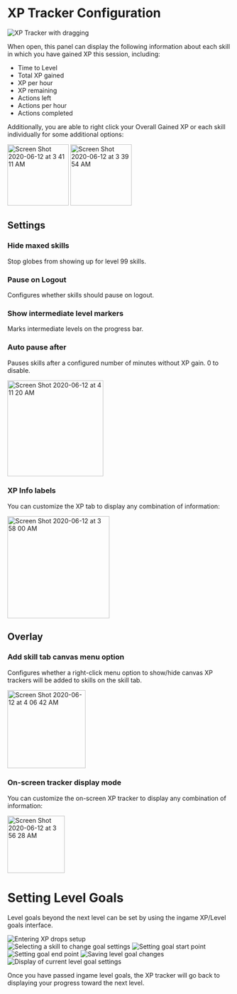 # XP Tracker Configuration

![XP Tracker with dragging](https://user-images.githubusercontent.com/11037113/83317458-e6357c80-a280-11ea-90ca-17e21ad961d3.gif)

When open, this panel can display the following information about each skill in which you have gained XP this session, including:
* Time to Level
* Total XP gained
* XP per hour
* XP remaining
* Actions left
* Actions per hour
* Actions completed

Additionally, you are able to right click your Overall Gained XP or each skill individually for some additional options:

<img width="138" alt="Screen Shot 2020-06-12 at 3 41 11 AM" src="https://user-images.githubusercontent.com/54762282/84478356-28869280-ac5f-11ea-9ea8-b959860d37a8.png">
<img width="138" alt="Screen Shot 2020-06-12 at 3 39 54 AM" src="https://user-images.githubusercontent.com/54762282/84478358-28869280-ac5f-11ea-80f8-cdb83aecae41.png">

## Settings

### Hide maxed skills

Stop globes from showing up for level 99 skills.

### Pause on Logout

Configures whether skills should pause on logout.

### Show intermediate level markers

Marks intermediate levels on the progress bar.

### Auto pause after

Pauses skills after a configured number of minutes without XP gain. 0 to disable.

<img width="216" alt="Screen Shot 2020-06-12 at 4 11 20 AM" src="https://user-images.githubusercontent.com/54762282/84480661-eb240400-ac62-11ea-8671-b55328d9e4a2.png">


### XP Info labels

You can customize the XP tab to display any combination of information:

<img width="230" alt="Screen Shot 2020-06-12 at 3 58 00 AM" src="https://user-images.githubusercontent.com/54762282/84479648-5076f580-ac61-11ea-8a08-2099b42efa0a.png">

## Overlay

### Add skill tab canvas menu option

Configures whether a right-click menu option to show/hide canvas XP trackers will be added to skills on the skill tab.

<img width="176" alt="Screen Shot 2020-06-12 at 4 06 42 AM" src="https://user-images.githubusercontent.com/54762282/84480298-56b9a180-ac62-11ea-84c7-b6e158418b4c.png">

### On-screen tracker display mode

You can customize the on-screen XP tracker to display any combination of information:

<img width="129" alt="Screen Shot 2020-06-12 at 3 56 28 AM" src="https://user-images.githubusercontent.com/54762282/84479650-510f8c00-ac61-11ea-8051-fc1c41ac8926.png">

# Setting Level Goals

Level goals beyond the next level can be set by using the ingame XP/Level goals interface.

![Entering XP drops setup](https://user-images.githubusercontent.com/6570433/43665957-f37b9b8e-973f-11e8-9461-0fc592eb60a2.png)<br>
![Selecting a skill to change goal settings](https://user-images.githubusercontent.com/6570433/43665958-f4f21902-973f-11e8-8158-e4d4b1106f5f.png)
![Setting goal start point](https://user-images.githubusercontent.com/6570433/43665960-f635087e-973f-11e8-9c24-d474b36c8253.png)
![Setting goal end point](https://user-images.githubusercontent.com/6570433/43665962-f78822c4-973f-11e8-8588-faa36c5d2201.png)
![Saving level goal changes](https://user-images.githubusercontent.com/6570433/43665980-f8c7bfb4-973f-11e8-8fb2-94c48833b80b.png)
![Display of current level goal settings](https://user-images.githubusercontent.com/6570433/43665987-f9e26f66-973f-11e8-819d-3cd6df5ab52f.png)

Once you have passed ingame level goals, the XP tracker will go back to displaying your progress toward the next level.